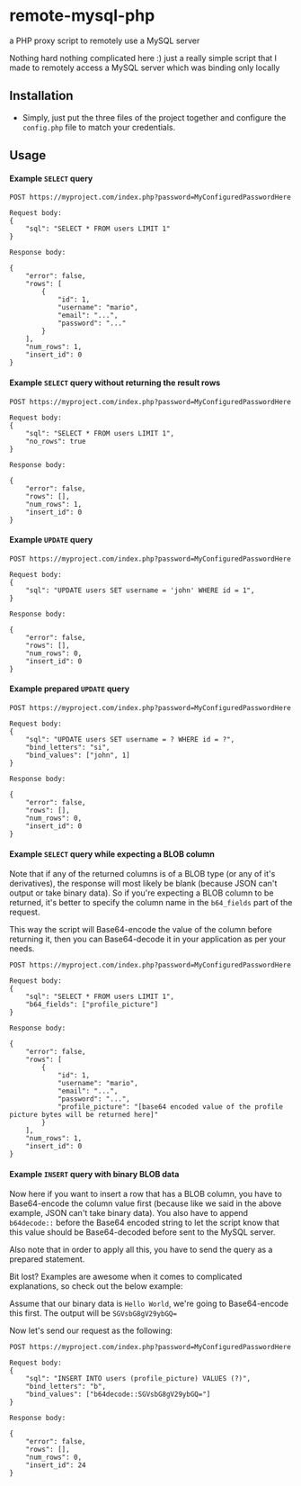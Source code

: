 # remote-mysql-php
a PHP proxy script to remotely use a MySQL server

Nothing hard nothing complicated here :) just a really simple script that I made to remotely access a MySQL server which was binding only locally

## Installation
- Simply, just put the three files of the project together and configure the `config.php` file to match your credentials.

## Usage

#### Example `SELECT` query
```shell
POST https://myproject.com/index.php?password=MyConfiguredPasswordHere

Request body:
{
    "sql": "SELECT * FROM users LIMIT 1"
}

Response body:

{
    "error": false,
    "rows": [
        {
            "id": 1,
            "username": "mario",
            "email": "...",
            "password": "..."
        }
    ],
    "num_rows": 1,
    "insert_id": 0
}
```

#### Example `SELECT` query without returning the result rows
```shell
POST https://myproject.com/index.php?password=MyConfiguredPasswordHere

Request body:
{
    "sql": "SELECT * FROM users LIMIT 1",
    "no_rows": true
}

Response body:

{
    "error": false,
    "rows": [],
    "num_rows": 1,
    "insert_id": 0
}
```

#### Example `UPDATE` query
```shell
POST https://myproject.com/index.php?password=MyConfiguredPasswordHere

Request body:
{
    "sql": "UPDATE users SET username = 'john' WHERE id = 1",
}

Response body:

{
    "error": false,
    "rows": [],
    "num_rows": 0,
    "insert_id": 0
}
```

#### Example prepared `UPDATE` query
```shell
POST https://myproject.com/index.php?password=MyConfiguredPasswordHere

Request body:
{
    "sql": "UPDATE users SET username = ? WHERE id = ?",
    "bind_letters": "si",
    "bind_values": ["john", 1]
}

Response body:

{
    "error": false,
    "rows": [],
    "num_rows": 0,
    "insert_id": 0
}
```

#### Example `SELECT` query while expecting a BLOB column
Note that if any of the returned columns is of a BLOB type (or any of it's derivatives), the response will most likely be blank (because JSON can't output or take binary data). So if you're expecting a BLOB column to be returned, it's better to specify the column name in the `b64_fields` part of the request.

This way the script will Base64-encode the value of the column before returning it, then you can Base64-decode it in your application as per your needs.

```shell
POST https://myproject.com/index.php?password=MyConfiguredPasswordHere

Request body:
{
    "sql": "SELECT * FROM users LIMIT 1",
    "b64_fields": ["profile_picture"]
}

Response body:

{
    "error": false,
    "rows": [
        {
            "id": 1,
            "username": "mario",
            "email": "...",
            "password": "...",
            "profile_picture": "[base64 encoded value of the profile picture bytes will be returned here]"
        }
    ],
    "num_rows": 1,
    "insert_id": 0
}
```

#### Example `INSERT` query with binary BLOB data
Now here if you want to insert a row that has a BLOB column, you have to Base64-encode the column value first (because like we said in the above example, JSON can't take binary data). You also have to append `b64decode::` before the Base64 encoded string to let the script know that this value should be Base64-decoded before sent to the MySQL server.

Also note that in order to apply all this, you have to send the query as a prepared statement.

Bit lost? Examples are awesome when it comes to complicated explanations, so check out the below example:

Assume that our binary data is `Hello World`, we're going to Base64-encode this first. The output will be `SGVsbG8gV29ybGQ=`

Now let's send our request as the following:

```shell
POST https://myproject.com/index.php?password=MyConfiguredPasswordHere

Request body:
{
    "sql": "INSERT INTO users (profile_picture) VALUES (?)",
    "bind_letters": "b",
    "bind_values": ["b64decode::SGVsbG8gV29ybGQ="]
}

Response body:

{
    "error": false,
    "rows": [],
    "num_rows": 0,
    "insert_id": 24
}
```